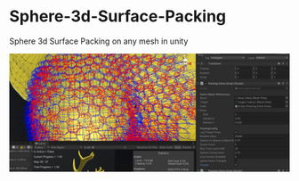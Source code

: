 # Sphere-3d-Surface-Packing
Sphere 3d Surface Packing on any mesh in unity

<img src="https://raw.githubusercontent.com/nukadelic/Sphere-3d-Surface-Packing/main/Img%7E/img1.jpg">
